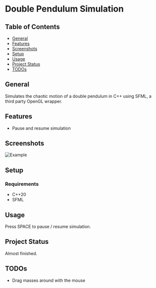 
# Double Pendulum Simulation

## Table of Contents
* [General](#general)
* [Features](#features)
* [Screenshots](#screenshots)
* [Setup](#setup)
* [Usage](#usage)
* [Project Status](#project-status)
* [TODOs](#todos)

## General
Simulates the chaotic motion of a double pendulum in C++ using SFML, a third party OpenGL wrapper.

## Features
- Pause and resume simulation

## Screenshots
![Example](./img/sim_example.png)

## Setup
### Requirements 
- C++20
- SFML

## Usage
Press SPACE to pause / resume simulation.

## Project Status
Almost finished.

## TODOs
- Drag masses around with the mouse
